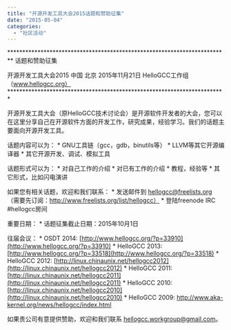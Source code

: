 ```yaml
---
title: "开源开发工具大会2015话题和赞助征集"
date: "2015-05-04"
categories: 
  - "社区活动"
---
```


\*\*\*\*\*\*\*\*\*\*\*\*\*\*\*\*\*\*\*\*\*\*\*\*\*\*\*\*\*\*\*\*\*\*\*\*\*\*\*\*\*\*\*\*\*\*\*\*\*\*\*\*\*\*\*\*\*\*\*\*\*\*\*\*\*\*\*\*\*\*\*\*\* 话题和赞助征集

开源开发工具大会2015 中国 北京 2015年11月21日 HelloGCC工作组 （www.hellogcc.org） \*\*\*\*\*\*\*\*\*\*\*\*\*\*\*\*\*\*\*\*\*\*\*\*\*\*\*\*\*\*\*\*\*\*\*\*\*\*\*\*\*\*\*\*\*\*\*\*\*\*\*\*\*\*\*\*\*\*\*\*\*\*\*\*\*\*\*\*\*\*\*\*

开源开发工具大会（原HelloGCC技术讨论会）是开源软件开发者的大会，您可以在这里分享自己在开源软件方面的开发工作，研究成果，经验学习。我们的话题主要面向开源开发工具。

话题内容可以为： \* GNU工具链（gcc，gdb，binutils等） \* LLVM等其它开源编译器 \* 其它开源开发、调试、模拟工具

话题形式可以为： \* 对自己工作的介绍 \* 对已有工作的介绍 \* 教程，经验等 \* 其它形式，比如闪电演讲

如果您有相关话题，欢迎和我们联系： \* 发送邮件到 hellogcc@freelists.org （需要先订阅：http://www.freelists.org/list/hellogcc） \* 登陆freenode IRC #hellogcc房间

重要日期： \* 话题征集截止日期：2015年10月1日

往届会议： \* OSDT 2014: [http://www.hellogcc.org/?p=33910](http://www.hellogcc.org/?p=33910) \* HelloGCC 2013: [http://www.hellogcc.org/?p=33518](http://www.hellogcc.org/?p=33518) \* HelloGCC 2012: [http://linux.chinaunix.net/hellogcc2012](http://linux.chinaunix.net/hellogcc2012) \* HelloGCC 2011: [http://linux.chinaunix.net/hellogcc2011](http://linux.chinaunix.net/hellogcc2011) \* HelloGCC 2010: [http://linux.chinaunix.net/hellogcc2010](http://linux.chinaunix.net/hellogcc2010) \* HelloGCC 2009: http://www.aka-kernel.org/news/hellogcc/index.html

如果贵公司有意提供赞助，欢迎和我们联系 hellogcc.workgroup@gmail.com。
